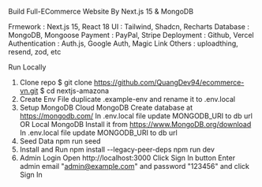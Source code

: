 Build Full-ECommerce Website By Next.js 15 & MongoDB
	
Frmework	    : Next.js 15, React 18
UI	            : Tailwind, Shadcn, Recharts
Database	    : MongoDB, Mongoose
Payment	        : PayPal, Stripe
Deployment	    : Github, Vercel
Authentication	: Auth.js, Google Auth, Magic Link
Others	        : uploadthing, resend, zod, etc

Run Locally
1. Clone repo
    $ git clone https://github.com/QuangDev94/ecommerce-vn.git
    $ cd nextjs-amazona
2. Create Env File
    duplicate .example-env and rename it to .env.local
3. Setup MongoDB
    Cloud MongoDB
        Create database at https://mongodb.com/
        In .env.local file update MONGODB_URI to db url
    OR Local MongoDB
        Install it from https://www.MongoDB.org/download
        In .env.local file update MONGODB_URI to db url
4. Seed Data
    npm run seed
5. Install and Run
    npm install --legacy-peer-deps
    npm run dev
6. Admin Login
    Open http://localhost:3000
    Click Sign In button
    Enter admin email "admin@example.com" and password "123456" and click Sign In